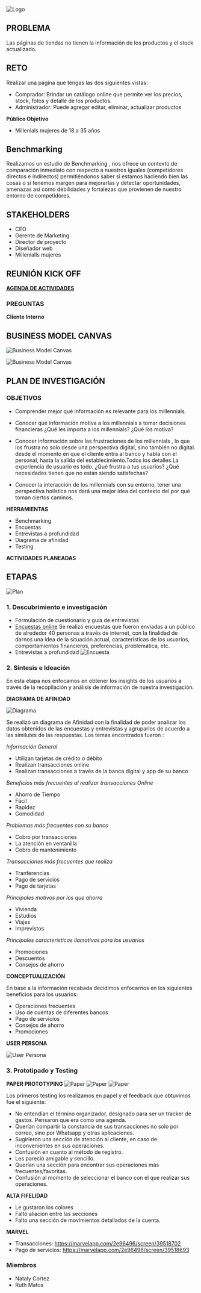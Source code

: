 ![Logo](assets/logo.png "Sassy Girl")


## PROBLEMA
Las páginas de tiendas no tienen la información de los productos y el stock actualizado.


## RETO
Realizar una página que tengas las dos siguientes vistas:
- Comprador:
Brindar un catálogo online que permite ver los precios, stock, fotos y detalle de los productos.
- Administrador:
Puede agregar editar, eliminar, actualizar productos 


**Público Objetivo**
- Millenials mujeres de 18 a 35 años


## Benchmarking
Realizamos un estudio de Benchmarking , nos ofrece un contexto de comparación inmediato con respecto a nuestros iguales (competidores directos e indirectos) permitiéndonos saber si estamos haciendo bien las cosas o si tenemos margen para mejorarlas y detectar oportunidades, amenazas así como debilidades y fortalezas que provienen de nuestro entorno de competidores.


## STAKEHOLDERS
- CEO
- Gerente de Marketing
- Director de proyecto
- Diseñador web
- Millenialls mujeres

## REUNIÓN KICK OFF
[**AGENDA DE ACTIVIDADES**](http://docs.google.com/document/d/1_vooE_yBEE2rj1v3dcruDtJjUTviaZnZblBrozv6L0I/edit)

### PREGUNTAS
**Cliente Interno**



## BUSINESS MODEL CANVAS
![Business Model Canvas](ux/assets/bmc-comprador.png "Business Model Canvas Comprador")

![Business Model Canvas](ux/assets/bmc-admin.png "Business Model Canvas Administrador")


## PLAN DE INVESTIGACIÓN
### OBJETIVOS
- Comprender mejor qué información es relevante para los millennials.

- Conocer qué información motiva a los millennials a tomar decisiones financieras ¿Qué les importa a los millennials? ¿Qué los motiva?

- Conocer información  sobre las frustraciones  de los millennials , lo que los frustra no solo desde una perspectiva digital, sino también no digital. desde el momento en que el cliente entra al banco y habla con el personal, hasta la salida del establecimiento.Todos los detalles.La experiencia de usuario es todo. ¿Qué frustra a tus usuarios? ¿Qué necesidades tienen que no están siendo satisfechas?

- Conocer la interacción de los millennials con su entorno, tener una perspectiva holística nos dará una mejor idea del contexto del por qué toman ciertos caminos.

**HERRAMIENTAS**
- Benchmarking
- Encuestas
- Entrevistas a profundidad
- Diagrama de afinidad
- Testing


**ACTIVIDADES PLANEADAS**
## ETAPAS
![Plan](assets/plan.JPG "Plan")

### 1. Descubrimiento e investigación

- Formulación de cuestionario y guía de entrevistas
- [Encuestas online](https://docs.google.com/forms/d/e/1FAIpQLSdsot1wmRGD46ARa3YwvIAklEjfI7VOVnMYm07HAD3izOiCGA/viewform)
Se realizó encuestas que fueron enviadas a un público de alrededor 40 personas a través de internet, con la finalidad de darnos una idea de la situación actual, características de los usuarios, comportamientos financieros, preferencias, problemática, etc.
- Entrevistas a profundidad
![Encuesta](assets/encuesta.jpg "Encuesta")

### 2. Síntesis e Ideación
En esta etapa nos enfocamos en obtener los insights de los usuarios a través de la recopilación y análisis de información de nuestra investigación.

**DIAGRAMA DE AFINIDAD**

![Diagrama](assets/mapa.jpg "Plan de actividades")

Se realizó un diagrama de Afinidad con la finalidad de poder analizar los datos obtenidos de las encuestas y entrevistas y agruparlos de acuerdo a las similutes de las respuestas. Los temas encontrados fueron :

*Información General*

- Utilizan tarjetas de crédito o débito
- Realizan transacciones online
- Realizan transacciones a través de la banca digital y app de su banco

*Beneficios más frecuentes al realizar transacciones Online*

- Ahorro de Tiempo
- Fácil
- Rapidez
- Comodidad

*Problemas más frecuentes con su banco*

- Cobro por transacciones
- La atención en ventanilla
- Cobro de mantenimiento

*Transacciones más frecuentes que realiza*

- Tranferencias
- Pago de servicios
- Pago de tarjetas

*Principales motivos por los que ahorra*

- Vivienda
- Estudios
- Viajes
- Imprevistos

*Principales características llamativas para los usuarios*

- Promociones
- Descuentos
- Consejos de ahorro

**CONCEPTUALIZACIÓN**

En base a la información recabada decidimos enfocarnos en los siguientes beneficios para los usuarios:
- Operaciones frecuentes
- Uso de cuentas de diferentes bancos
- Pago de servicios
- Consejos de ahorro
- Promociones

**USER PERSONA**

![User Persona](assets/user-persona.png "User Persona")

### 3. Prototipado y Testing
**PAPER PROTOTYPING**
![Paper](assets/1.jpg "Paper")
![Paper](assets/2.jpg "Paper")
![Paper](assets/3.jpg "Paper")

Los primeros testing los realizamos en papel y el feedback que obtuvimos fue el siguiente:
- No entendían el término organizador, designado para ser un tracker de gastos. Pensaron que era como una agenda.
- Querían compartir la constancia de sus transacciones no solo por correo, sino por Whatsapp y otras aplicaciones.
- Sugirieron una sección de atención al cliente, en caso de inconvenientes en sus operaciones.
- Confusión en cuanto al método de registro.
- Les pareció amigable y sencillo.
- Querían una sección para encontrar sus operaciones más frecuentes/favoritas.
- Confusión al momento de seleccionar el banco con el que realizar sus operaciones.

**ALTA FIFELIDAD**
- Le gustaron los colores
- Faltó aliación entre las secciones
- Falto una sección de movimientos detallados de la cuenta.

**MARVEL**

- Transacciones: https://marvelapp.com/2e96496/screen/39518702
- Pago de servicios: https://marvelapp.com/2e96496/screen/39518693

### Miembros
- Nataly Cortez
- Ruth Matos
